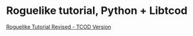 # Roguelike tutorial, Python + Libtcod

[Roguelike Tutorial Revised - TCOD Version](http://rogueliketutorials.com/tutorials/tcod/)